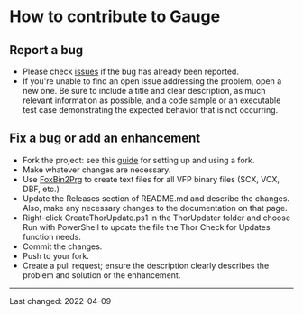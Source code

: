 # How to contribute to Gauge

## Report a bug
- Please check [issues](https://github.com/VFPX/Gauge/issues) if the bug has already been reported.
- If you're unable to find an open issue addressing the problem, open a new one. Be sure to include a title and clear description, as much relevant information as possible, and a code sample or an executable test case demonstrating the expected behavior that is not occurring.

## Fix a bug or add an enhancement
- Fork the project: see this [guide](https://www.dataschool.io/how-to-contribute-on-github/) for setting up and using a fork.
- Make whatever changes are necessary.
- Use [FoxBin2Prg](https://github.com/fdbozzo/foxbin2prg) to create text files for all VFP binary files (SCX, VCX, DBF, etc.)
- Update the Releases section of README.md and describe the changes. Also, make any necessary changes to the documentation on that page.
- Right-click CreateThorUpdate.ps1 in the ThorUpdater folder and choose Run with PowerShell to update the file the Thor Check for Updates function needs.
- Commit the changes.
- Push to your fork.
- Create a pull request; ensure the description clearly describes the problem and solution or the enhancement.

----
Last changed: 2022-04-09